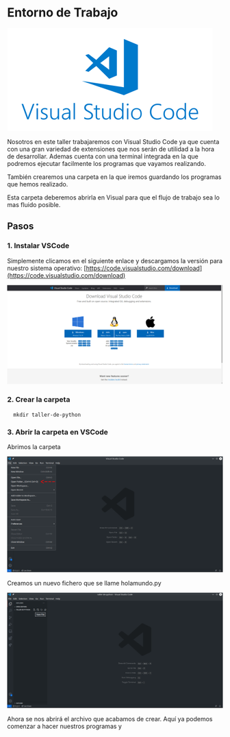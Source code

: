 # Entorno de Trabajo

![IDE](/images/ide.png)

Nosotros en este taller trabajaremos con Visual Studio Code ya que cuenta con una gran variedad de extensiones que nos serán de utilidad a la hora de desarrollar. Ademas cuenta con una terminal integrada en la que podremos ejecutar facilmente los programas que vayamos realizando.

También crearemos una carpeta en la que iremos guardando los programas que hemos realizado.

Esta carpeta deberemos abrirla en Visual para que el flujo de trabajo sea lo mas fluido posible. 

## Pasos

### 1. Instalar VSCode

Simplemente clicamos en el siguiente enlace y descargamos la versión para nuestro sistema operativo: [https://code.visualstudio.com/download](https://code.visualstudio.com/download)

![InstallVS](/images/installVS.png)

### 2. Crear la carpeta

      mkdir taller-de-python

### 3. Abrir la carpeta en VSCode

Abrimos la carpeta 

![InstallVS](/images/vs-file.png)

Creamos un nuevo fichero que se llame holamundo.py

![NewFile](/images/new-file.png)

Ahora se nos abrirá el archivo que acabamos de crear. Aquí ya podemos comenzar a hacer nuestros programas y  